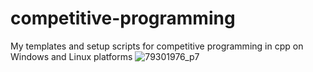 # competitive-programming
My templates and setup scripts for competitive programming in cpp on Windows and Linux platforms
![79301976_p7](https://github.com/chengyin30069/competitive-programming/assets/83698305/bdcc6e1a-7d02-48db-b3ec-f14c9d7d0f93)
